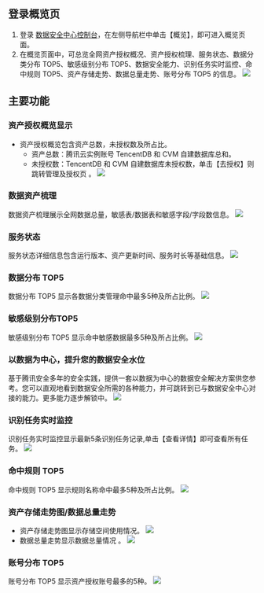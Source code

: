 ## 登录概览页
1. 登录 [数据安全中心控制台](https://console.cloud.tencent.com/dsgc/overview)，在左侧导航栏中单击【概览】，即可进入概览页面。
2. 在概览页面中，可总览全网资产授权概况、资产授权梳理、服务状态、数据分类分布 TOP5、敏感级别分布 TOP5、数据安全能力、识别任务实时监控、命中规则 TOP5、资产存储走势、数据总量走势、账号分布 TOP5 的信息。
![](https://main.qcloudimg.com/raw/073eb556fc15e91d0130c372e105f6a5.png)

## 主要功能
### 资产授权概览显示
- 资产授权概览包含资产总数，未授权数及所占比。
  - 资产总数：腾讯云实例账号 TencentDB 和 CVM 自建数据库总和。
  - 未授权数：TencentDB 和 CVM 自建数据库未授权数，单击【去授权】则跳转管理及授权页 。
 ![](https://main.qcloudimg.com/raw/198432553ee4f534041263abc8f3d5a4.png)

### 数据资产梳理
数据资产梳理展示全网数据总量，敏感表/数据表和敏感字段/字段数信息。
![](https://main.qcloudimg.com/raw/8fc18a2cdd675c52964c5202681a65c5.png)
 
### 服务状态
服务状态详细信息包含运行版本、资产更新时间、服务时长等基础信息。
 ![](https://main.qcloudimg.com/raw/a96ad2b1c3a9f86b67e9c2d0c9d9b9d7.png)

### 数据分布 TOP5
数据分布 TOP5 显示各数据分类管理命中最多5种及所占比例。
 ![](https://main.qcloudimg.com/raw/aa0965497affe4e701021e2d2e41d7cb.png)

### 敏感级别分布TOP5
敏感级别分布 TOP5 显示命中敏感数据最多5种及所占比例。
![](https://main.qcloudimg.com/raw/7054326c7d6a7de72a2b4b02d2c95565.png)

### 以数据为中心，提升您的数据安全水位
基于腾讯安全多年的安全实践，提供一套以数据为中心的数据安全解决方案供您参考。您可以直观地看到数据安全所需的各种能力，并可跳转到已与数据安全中心对接的能力。更多能力逐步解锁中。
![](https://main.qcloudimg.com/raw/908602888aa1381675099825939e6fb3.png)

### 识别任务实时监控
识别任务实时监控显示最新5条识别任务记录,单击【查看详情】即可查看所有任务。
![](https://main.qcloudimg.com/raw/b1277637ab685ddaf0017d07f46b6c2a.png)

### 命中规则 TOP5
命中规则 TOP5 显示规则名称命中最多5种及所占比例。
![](https://main.qcloudimg.com/raw/6c371ad5394acf13c18c9e5fbd83807b.png)

### 资产存储走势图/数据总量走势
- 资产存储走势图显示存储空间使用情况。
![](https://main.qcloudimg.com/raw/3718f38e7b1a185295e9679991d0442d.png)
- 数据总量走势显示数据总量情况 。
![](https://main.qcloudimg.com/raw/3e4708f639fd63f145efc015218ae3ab.png)

### 账号分布 TOP5
账号分布 TOP5 显示资产授权账号最多的5种。
![](https://main.qcloudimg.com/raw/368bd7d64160917cade2e9fe35f4e8be.png)
 
